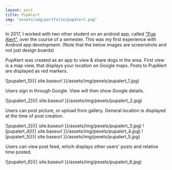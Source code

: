 ```yaml
---
layout: post
title: PupAlert 
img: "assets/img/portfolio/pupalert.png"
---
```


In 2017, I worked with two other student on an android app, called ["Pup Alert"](https://github.com/TeamMimosa/PupAlert-android), over the course of a semester. 
This was my first experience with Android app development. (Note that the below images are screenshots and not just design boards)

PupAlert was created as an app to view & share dogs in the area. First view is a map view, that displays your location on Google maps. Posts to PupAlert are displayed as red markers. 

![pupalert_1]({{ site.baseurl }}/assets/img/pexels/pupalert_1.jpg)

Users sign in through Google. View will then show Google details.

![pupalert_2]({{ site.baseurl }}/assets/img/pexels/pupalert_2.jpg)

Users can post picture, or upload from gallery. General location is displayed at the time of post creation.

![pupalert_3]({{ site.baseurl }}/assets/img/pexels/pupalert_3.jpg)
![pupalert_4]({{ site.baseurl }}/assets/img/pexels/pupalert_4.jpg)
![pupalert_5]({{ site.baseurl }}/assets/img/pexels/pupalert_5.jpg)

Users can view post feed, which displays other users' posts and relative time posted. 

![pupalert_6]({{ site.baseurl }}/assets/img/pexels/pupalert_6.jpg)



